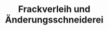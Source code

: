 ---
title: "Frackverleih und Änderungsschneiderei"
url: /bonn/frackverleih-und-aenderungsschneiderei/
shop: Schneiderei
---